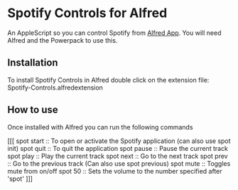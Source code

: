 Spotify Controls for Alfred
============

An AppleScript so you can control Spotify from [Alfred App](http://alfredapp.com/). You will need Alfred and the Powerpack to use this.

Installation
----------------

To install Spotify Controls in Alfred double click on the extension file: Spotify-Controls.alfredextension

How to use
----------------

Once installed with Alfred you can run the following commands

[[[
spot start  ::  To open or activate the Spotify application (can also use spot init)
spot quit   ::  To quit the application
spot pause  ::  Pause the current track
spot play   ::  Play the current track
spot next   ::  Go to the next track
spot prev   ::  Go to the previous track (Can also use spot previous)
spot mute   ::  Toggles mute from on/off
spot 50     ::  Sets the volume to the number specified after 'spot'
]]]
